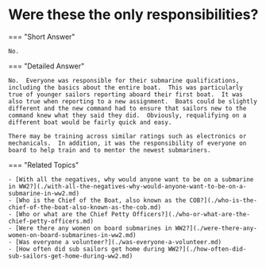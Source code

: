 # Were these the only responsibilities?


=== "Short Answer"

    No.
=== "Detailed Answer"

    No.  Everyone was responsible for their submarine qualifications, including the basics about the entire boat.  This was particularly true of younger sailors reporting aboard their first boat.  It was also true when reporting to a new assignment.  Boats could be slightly different and the new command had to ensure that sailors new to the command knew what they said they did.  Obviously, requalifying on a different boat would be fairly quick and easy.

    There may be training across similar ratings such as electronics or mechanicals.  In addition, it was the responsibility of everyone on board to help train and to mentor the newest submariners.
=== "Related Topics"

    - [With all the negatives, why would anyone want to be on a submarine in WW2?](./with-all-the-negatives-why-would-anyone-want-to-be-on-a-submarine-in-ww2.md)
    - [Who is the Chief of the Boat, also known as the COB?](./who-is-the-chief-of-the-boat-also-known-as-the-cob.md)
    - [Who or what are the Chief Petty Officers?](./who-or-what-are-the-chief-petty-officers.md)
    - [Were there any women on board submarines in WW2?](./were-there-any-women-on-board-submarines-in-ww2.md)
    - [Was everyone a volunteer?](./was-everyone-a-volunteer.md)
    - [How often did sub sailors get home during WW2?](./how-often-did-sub-sailors-get-home-during-ww2.md)